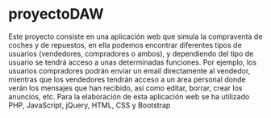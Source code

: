 # proyectoDAW

Este proyecto consiste en una aplicación web que simula la compraventa de coches y de repuestos, en ella podemos encontrar diferentes tipos de usuarios (vendedores, compradores o ambos), y dependiendo del tipo de usuario se tendrá acceso a unas determinadas funciones.
Por ejemplo, los usuarios compradores podrán enviar un email directamente al vendedor, mientras que los vendedores tendrán acceso a un área personal donde verán los mensajes que han recibido, así como editar, borrar, crear los anuncios, etc.
Para la elaboración de esta aplicación web se ha utilizado PHP, JavaScript, jQuery, HTML, CSS y Bootstrap
